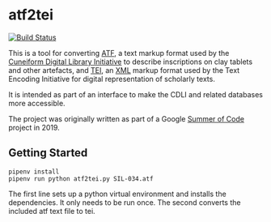 # atf2tei

[![Build Status](https://travis-ci.org/rillian/atf2tei.svg?branch=master)](https://travis-ci.org/rillian/atf2tei)

This is a tool for converting [ATF](http://oracc.museum.upenn.edu/doc/help/editinginatf/),
a text markup format used by the [Cuneiform Digital Library Initiative](https://cdli.ucla.edu)
to describe inscriptions on clay tablets and other artefacts,
and [TEI](https://tei-c.org), an [XML](https://en.wikipedia.org/wiki/XML)
markup format used by the Text Encoding Initiative for digital representation
of scholarly texts.

It is intended as part of an interface to make the CDLI and related
databases more accessible.

The project was originally written as part of a Google
[Summer of Code](https://summerofcode.withgoogle.com/)
project in 2019.

## Getting Started

    pipenv install
    pipenv run python atf2tei.py SIL-034.atf

The first line sets up a python virtual environment and installs
the dependencies. It only needs to be run once.
The second converts the included atf text file to tei.
